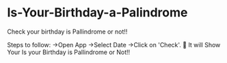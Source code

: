 # Is-Your-Birthday-a-Palindrome
Check your birthday is Pallindrome or not!!

Steps to follow:
->Open App
->Select Date
->Click on 'Check'.
🥳 It will Show Your Is your Birthday is Pallindrome or Not!!
